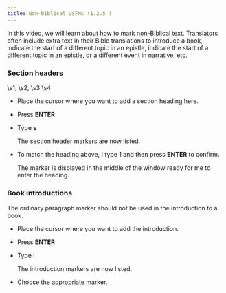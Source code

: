 ```yaml
---
title: Non-biblical USFMs (1.2.5 )
---
```

In this video, we will learn about how to mark non-Biblical text. Translators often include extra text in their Bible translations to introduce a book, indicate the start of a different topic in an epistle, indicate the start of a different topic in an epistle, or a different event in narrative, etc.

### Section headers

\\s1, \\s2, \\s3 \\s4

- Place the cursor where you want to add a section heading here.
- Press **ENTER**
- Type **s**

    The section header markers are now listed.

- To match the heading above, I type 1 and then press **ENTER** to confirm.

    The marker is displayed in the middle of the window ready for me to enter the heading.

#####  

### Book introductions

The ordinary paragraph marker should not be used in the introduction to a book.

- Place the cursor where you want to add the introduction.
- Press **ENTER**
- Type i

    The introduction markers are now listed.

- Choose the appropriate marker.

